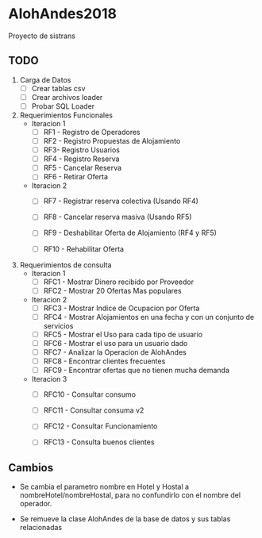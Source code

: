 # AlohAndes2018
Proyecto de sistrans 

## TODO


1. Carga de Datos
   - [ ] Crear tablas csv
   - [ ] Crear archivos loader
   - [ ] Probar SQL Loader

2. Requerimientos Funcionales
   - Iteracion 1
     - [ ] RF1 - Registro de Operadores
     - [ ] RF2 - Registro Propuestas de Alojamiento
     - [ ] RF3- Registro Usuarios
     - [ ] RF4 - Registro Reserva
     - [ ] RF5 - Cancelar Reserva
     - [ ] RF6 - Retirar Oferta 
    - Iteracion 2
      - [ ] RF7 - Registrar reserva colectiva (Usando RF4)
      - [ ] RF8 - Cancelar reserva masiva (Usando RF5)
      - [ ] RF9 - Deshabilitar Oferta de Alojamiento (RF4 y RF5)
      - [ ] RF10 - Rehabilitar Oferta


3. Requerimientos de consulta
   - Iteracion 1
     - [ ] RFC1 - Mostrar Dinero recibido por Proveedor
     - [ ] RFC2 - Mostrar 20 Ofertas Mas populares
   - Iteracion 2 
     - [ ] RFC3 - Mostrar Indice de Ocupacion por Oferta
     - [ ] RFC4 - Mostrar Alojamientos en una fecha y con un conjunto de servicios
     - [ ] RFC5 - Mostrar el Uso para cada tipo de usuario
     - [ ] RFC6 - Mostrar el uso para un usuario dado
     - [ ] RFC7 - Analizar la Operacion de AlohAndes
     - [ ] RFC8 - Encontrar clientes frecuentes
     - [ ] RFC9 - Encontrar ofertas que no tienen mucha demanda
   - Iteracion 3
     - [ ] RFC10 - Consultar consumo 
     - [ ] RFC11 - Consultar consuma v2
     - [ ] RFC12 - Consultar Funcionamiento
     - [ ] RFC13 - Consulta buenos clientes


## Cambios

* Se cambia el parametro nombre en Hotel y Hostal a nombreHotel/nombreHostal, para no confundirlo con el nombre del operador.

* Se remueve la clase AlohAndes de la base de datos y sus tablas relacionadas
